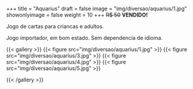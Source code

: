 +++
title = "Aquarius"
draft = false
image = "img/diversao/aquarius/1.jpg"
showonlyimage = false
weight = 10
+++
<span class="sold">~~R$ 50~~</span> **VENDIDO!**

Jogo de cartas para criancas e adultos.
<!--more-->

Jogo importador, em bom estado. Sem dependencia de idioma.

{{< gallery >}}
{{< figure src="img/diversao/aquarius/1.jpg" >}}
{{< figure src="img/diversao/aquarius/3.jpg" >}}
{{< figure src="img/diversao/aquarius/4.jpg" >}}
{{< figure src="img/diversao/aquarius/5.jpg" >}}

{{< /gallery >}}